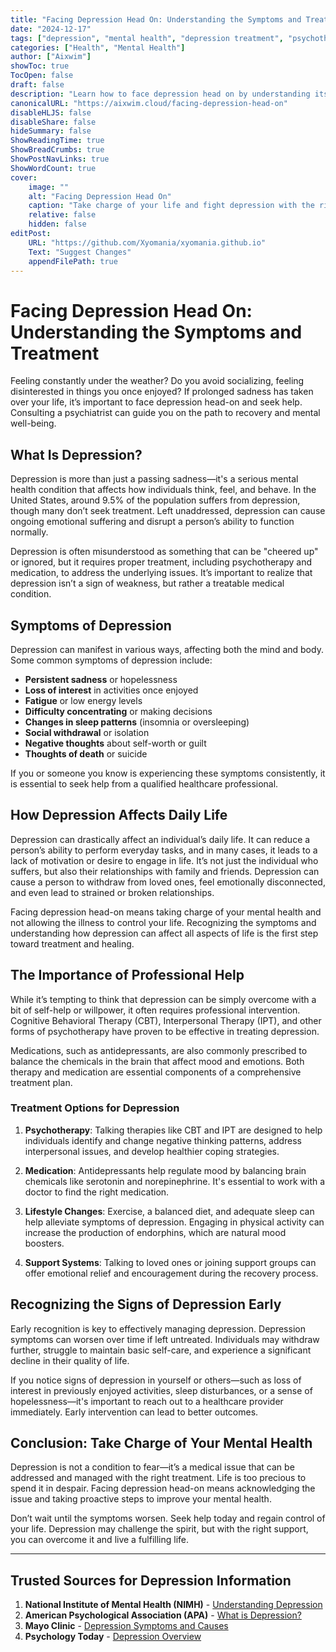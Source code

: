 ```yaml
---
title: "Facing Depression Head On: Understanding the Symptoms and Treatment"
date: "2024-12-17"
tags: ["depression", "mental health", "depression treatment", "psychotherapy", "self-help"]
categories: ["Health", "Mental Health"]
author: ["Aixwim"]
showToc: true
TocOpen: false
draft: false
description: "Learn how to face depression head on by understanding its symptoms, the importance of early diagnosis, and available treatments for better mental health."
canonicalURL: "https://aixwim.cloud/facing-depression-head-on"
disableHLJS: false
disableShare: false
hideSummary: false
ShowReadingTime: true
ShowBreadCrumbs: true
ShowPostNavLinks: true
ShowWordCount: true
cover:
    image: ""
    alt: "Facing Depression Head On"
    caption: "Take charge of your life and fight depression with the right approach."
    relative: false
    hidden: false
editPost:
    URL: "https://github.com/Xyomania/xyomania.github.io"
    Text: "Suggest Changes"
    appendFilePath: true
---
```


# Facing Depression Head On: Understanding the Symptoms and Treatment

Feeling constantly under the weather? Do you avoid socializing, feeling disinterested in things you once enjoyed? If prolonged sadness has taken over your life, it’s important to face depression head-on and seek help. Consulting a psychiatrist can guide you on the path to recovery and mental well-being.

## What Is Depression?

Depression is more than just a passing sadness—it's a serious mental health condition that affects how individuals think, feel, and behave. In the United States, around 9.5% of the population suffers from depression, though many don’t seek treatment. Left unaddressed, depression can cause ongoing emotional suffering and disrupt a person’s ability to function normally.

Depression is often misunderstood as something that can be "cheered up" or ignored, but it requires proper treatment, including psychotherapy and medication, to address the underlying issues. It’s important to realize that depression isn’t a sign of weakness, but rather a treatable medical condition.

## Symptoms of Depression

Depression can manifest in various ways, affecting both the mind and body. Some common symptoms of depression include:

- **Persistent sadness** or hopelessness
- **Loss of interest** in activities once enjoyed
- **Fatigue** or low energy levels
- **Difficulty concentrating** or making decisions
- **Changes in sleep patterns** (insomnia or oversleeping)
- **Social withdrawal** or isolation
- **Negative thoughts** about self-worth or guilt
- **Thoughts of death** or suicide

If you or someone you know is experiencing these symptoms consistently, it is essential to seek help from a qualified healthcare professional.

## How Depression Affects Daily Life

Depression can drastically affect an individual’s daily life. It can reduce a person’s ability to perform everyday tasks, and in many cases, it leads to a lack of motivation or desire to engage in life. It’s not just the individual who suffers, but also their relationships with family and friends. Depression can cause a person to withdraw from loved ones, feel emotionally disconnected, and even lead to strained or broken relationships.

Facing depression head-on means taking charge of your mental health and not allowing the illness to control your life. Recognizing the symptoms and understanding how depression can affect all aspects of life is the first step toward treatment and healing.

## The Importance of Professional Help

While it’s tempting to think that depression can be simply overcome with a bit of self-help or willpower, it often requires professional intervention. Cognitive Behavioral Therapy (CBT), Interpersonal Therapy (IPT), and other forms of psychotherapy have proven to be effective in treating depression.

Medications, such as antidepressants, are also commonly prescribed to balance the chemicals in the brain that affect mood and emotions. Both therapy and medication are essential components of a comprehensive treatment plan.

### Treatment Options for Depression

1. **Psychotherapy**: Talking therapies like CBT and IPT are designed to help individuals identify and change negative thinking patterns, address interpersonal issues, and develop healthier coping strategies.
  
2. **Medication**: Antidepressants help regulate mood by balancing brain chemicals like serotonin and norepinephrine. It's essential to work with a doctor to find the right medication.

3. **Lifestyle Changes**: Exercise, a balanced diet, and adequate sleep can help alleviate symptoms of depression. Engaging in physical activity can increase the production of endorphins, which are natural mood boosters.

4. **Support Systems**: Talking to loved ones or joining support groups can offer emotional relief and encouragement during the recovery process.

## Recognizing the Signs of Depression Early

Early recognition is key to effectively managing depression. Depression symptoms can worsen over time if left untreated. Individuals may withdraw further, struggle to maintain basic self-care, and experience a significant decline in their quality of life.

If you notice signs of depression in yourself or others—such as loss of interest in previously enjoyed activities, sleep disturbances, or a sense of hopelessness—it's important to reach out to a healthcare provider immediately. Early intervention can lead to better outcomes.

## Conclusion: Take Charge of Your Mental Health

Depression is not a condition to fear—it’s a medical issue that can be addressed and managed with the right treatment. Life is too precious to spend it in despair. Facing depression head-on means acknowledging the issue and taking proactive steps to improve your mental health.

Don’t wait until the symptoms worsen. Seek help today and regain control of your life. Depression may challenge the spirit, but with the right support, you can overcome it and live a fulfilling life.

---

## Trusted Sources for Depression Information

1. **National Institute of Mental Health (NIMH)** - [Understanding Depression](https://www.nimh.nih.gov/health/topics/depression)
2. **American Psychological Association (APA)** - [What is Depression?](https://www.apa.org/topics/depression)
3. **Mayo Clinic** - [Depression Symptoms and Causes](https://www.mayoclinic.org/diseases-conditions/depression/symptoms-causes/syc-20350360)
4. **Psychology Today** - [Depression Overview](https://www.psychologytoday.com/us/basics/depression)
